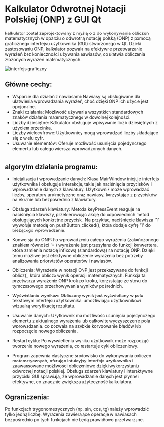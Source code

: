 

# Kalkulator Odwrotnej Notacji Polskiej (ONP) z GUI Qt
 kalkulator został zaprojektowany z myślą o z do wykonywania obliczeń matematycznych w oparciu o odwrotną notację polską (ONP) z pomocą graficznego interfejsu użytkownika (GUI) stworzonego w Qt. Dzięki zastosowaniu ONP, kalkulator pozwala na efektywne przetwarzanie wyrażeń bez konieczności używania nawiasów, co ułatwia obliczenia złożonych wyrażeń matematycznych.
 
![interfejs graficzny](qtfiles_-_kalkulator/images/kalkulator.PNG) 

## Główne cechy:
- Wsparcie dla działań z nawiasami: Nawiasy są obsługiwane dla ułatwienia wprowadzania wyrażeń, choć dzięki ONP ich użycie jest opcjonalne.
- Znaki działania: Możliwość używania wszystkich standardowych znaków działania matematycznego w dowolnej kolejności.
- Liczby dziesiętne: Kalkulator obsługuje wpisywanie liczb dziesiętnych z użyciem przecinka.
- Liczby wielocyfrowe: Użytkownicy mogą wprowadzać liczby składające się z wielu cyfr.
- Usuwanie elementów: Oferuje możliwość usunięcia pojedynczego elementu lub całego wiersza wprowadzonych danych.
#

## algorytm działania programu:
* Inicjalizacja i wprowadzanie danych: Klasa MainWindow inicjuje interfejs użytkownika i obsługuje interakcje, takie jak naciśnięcia przycisków i wprowadzanie danych z klawiatury. Użytkownik może wprowadzać liczby, operatory arytmetyczne oraz nawiasy, korzystając z przycisków na ekranie lub bezpośrednio z klawiatury.

* Obsługa zdarzeń klawiatury: Metoda keyPressEvent reaguje na naciśnięcia klawiszy, przekierowując akcję do odpowiednich metod obsługujących konkretne przyciski. Na przykład, naciśnięcie klawisza '1' wywołuje metodę on_pushButton_clicked(), która dodaje cyfrę '1' do bieżącego wprowadzania.

* Konwersja do ONP: Po wprowadzeniu całego wyrażenia (zakończonego znakiem równości '=') wyrażenie jest przesyłane do funkcji konwertera, która zamienia notację infixową (standardową) na notację ONP. Dzięki temu możliwe jest efektywne obliczenie wyrażenia bez potrzeby analizowania priorytetów operatorów i nawiasów.

* Obliczenia: Wyrażenie w notacji ONP jest przekazywane do funkcji oblicz(), która oblicza wynik operacji matematycznych. Funkcja ta przetwarza wyrażenie ONP krok po kroku, korzystając ze stosu do tymczasowego przechowywania wyników pośrednich.

* Wyświetlanie wyników: Obliczony wynik jest wyświetlany w polu tekstowym interfejsu użytkownika, umożliwiając użytkownikowi wizualną weryfikację rezultatu.

* Usuwanie danych: Użytkownik ma możliwość usunięcia pojedynczego elementu z aktualnego wyrażenia lub całkowite wyczyszczenie pola wprowadzania, co pozwala na szybkie korygowanie błędów lub rozpoczęcie nowego obliczenia.

* Restart cyklu: Po wyświetleniu wyniku użytkownik może rozpocząć tworzenie nowego wyrażenia, co restartuje cykl obliczeniowy.

* Program zapewnia elastyczne środowisko do wykonywania obliczeń matematycznych, oferując intuicyjny interfejs użytkownika i zaawansowane możliwości obliczeniowe dzięki wykorzystaniu odwrotnej notacji polskiej. Obsługa zdarzeń klawiatury i interaktywne przyciski GUI sprawiają, że wprowadzanie danych jest płynne i efektywne, co znacznie zwiększa użyteczność kalkulatora.

## Ograniczenia:
Po funkcjach trygonometrycznych (np. sin, cos, tg) należy wprowadzić tylko jedną liczbę. Wyrażenia zawierające operacje w nawiasach bezpośrednio po tych funkcjach nie będą prawidłowo przetwarzane.

